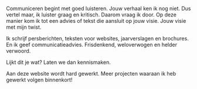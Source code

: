 Communiceren begint met goed luisteren. Jouw verhaal ken ik nog niet. Dus vertel maar, ik luister graag en kritisch. Daarom vraag ik door. Op deze manier kom ik tot een advies of tekst die aansluit op jouw visie. Jouw visie met mijn twist. 

Ik schrijf persberichten, teksten voor websites, jaarverslagen en brochures. En ik geef communicatieadvies. Frisdenkend, weloverwogen en helder verwoord.

Lijkt dit je wat? Laten we dan kennismaken. 

Aan deze website wordt hard gewerkt. Meer projecten waaraan ik heb gewerkt volgen binnenkort!
